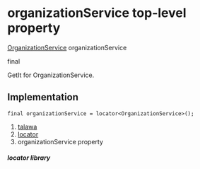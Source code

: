 
<div>

# organizationService top-level property

</div>


[OrganizationService](../services_org_service/OrganizationService-class.md)
organizationService


final




GetIt for OrganizationService.



## Implementation

``` language-dart
final organizationService = locator<OrganizationService>();
```







1.  [talawa](../index.md)
2.  [locator](../locator/)
3.  organizationService property

##### locator library







